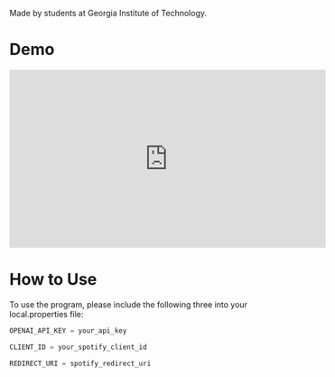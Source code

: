 Made by students at Georgia Institute of Technology.


# Demo
<iframe width="560" height="315" src="https://youtu.be/_Fh7P1hxAhg" frameborder="0" allowfullscreen></iframe>


# How to Use
To use the program, please include the following three into your local.properties file:


```Java
OPENAI_API_KEY = your_api_key

CLIENT_ID = your_spotify_client_id

REDIRECT_URI = spotify_redirect_uri
```


